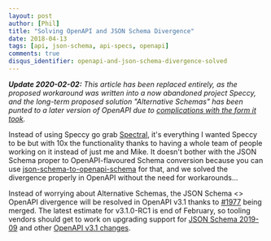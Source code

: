 ```yaml
---
layout: post
author: [Phil]
title: "Solving OpenAPI and JSON Schema Divergence"
date: 2018-04-13
tags: [api, json-schema, api-specs, openapi]
comments: true
disqus_identifier: openapi-and-json-schema-divergence-solved
---
```


_**Update 2020-02-02:** This article has been replaced entirely, as the proposed workaround was written into a now abandoned project Speccy, and the long-term proposed solution "Alternative Schemas" has been punted to a later version of OpenAPI due to [complications with the form it took](https://github.com/OAI/OpenAPI-Specification/issues/1943)._

Instead of using Speccy go grab [Spectral](https://stoplight.io/spectral/), it's everything I wanted Speccy to be but with 10x the functionality thanks to having a whole team of people working on it instead of just me and Mike. It doesn't bother with the JSON Schema proper to OpenAPI-flavoured Schema conversion because you can use [json-schema-to-openapi-schema](https://github.com/openapi-contrib/json-schema-to-openapi-schema) for that, and we solved the divergence properly in OpenAPI without the need for workarounds...

Instead of worrying about Alternative Schemas, the JSON Schema <> OpenAPI divergence will be resolved in OpenAPI v3.1 thanks to [#1977](https://github.com/OAI/OpenAPI-Specification/pull/1977) being merged. The latest estimate for v3.1.0-RC1 is end of February, so tooling vendors should get to work on upgrading support for [JSON Schema 2019-09](https://json-schema.org/specification.html) and other [OpenAPI v3.1 changes](https://github.com/OAI/OpenAPI-Specification/blob/v3.1.0-dev/versions/3.1.0.md).
